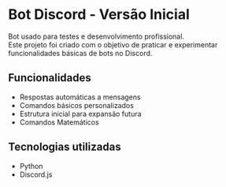 # Bot Discord - Versão Inicial

Bot usado para testes e desenvolvimento profissional.  
Este projeto foi criado com o objetivo de praticar e experimentar funcionalidades básicas de bots no Discord.

## Funcionalidades

- Respostas automáticas a mensagens
- Comandos básicos personalizados
- Estrutura inicial para expansão futura
- Comandos Matemáticos 

## Tecnologias utilizadas

- Python
- Discord.js
